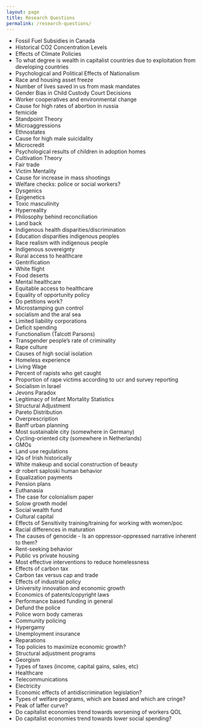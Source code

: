 ```yaml
---
layout: page
title: Research Questions
permalink: /research-questions/
---
```


* Fossil Fuel Subsidies in Canada
* Historical CO2 Concentration Levels
* Effects of Climate Policies
* To what degree is wealth in capitalist countries due to exploitation from developing countries
* Psychological and Political Effects of Nationalism
* Race and housing asset freeze
* Number of lives saved in us from mask mandates
* Gender Bias in Child Custody Court Decisions
* Worker cooperatives and environmental change
* Cause for high rates of abortion in russia
* femicide
* Standpoint Theory
* Microaggressions
* Ethnostates
* Cause for high male suicidality
* Microcredit
* Psychological results of children in adoption homes
* Cultivation Theory
* Fair trade
* Victim Mentality
* Cause for increase in mass shootings
* Welfare checks: police or social workers?
* Dysgenics
* Epigenetics
* Toxic masculinity
* Hyperreality
* Philosophy behind reconciliation
* Land back
* Indigenous health disparities/discrimination
* Education disparities indigenous peoples
* Race realism with indigenous people
* Indigenous sovereignty
* Rural access to healthcare
* Gentrification
* White flight
* Food deserts
* Mental healthcare
* Equitable access to healthcare
* Equality of opportunity policy
* Do petitions work?
* Microstamping gun control
* socialism and the aral sea
* Limited liability corporations
* Deficit spending
* Functionalism (Talcott Parsons)
* Transgender people’s rate of criminality
* Rape culture
* Causes of high social isolation
* Homeless experience
* Living Wage
* Percent of rapists who get caught
* Proportion of rape victims according to ucr and survey reporting
* Socialism in Israel
* Jevons Paradox
* Legitimacy of Infant Mortality Statistics
* Structural Adjustment
* Pareto Distribution
* Overprescription
* Banff urban planning
* Most sustainable city (somewhere in Germany)
* Cycling-oriented city (somewhere in Netherlands)
* GMOs
* Land use regulations
* IQs of Irish historically
* White makeup and social construction of beauty
* dr robert saploski human behavior
* Equalization payments
* Pension plans
* Euthanasia
* The case for colonialism paper
* Solow growth model
* Social wealth fund
* Cultural capital
* Effects of Sensitivity training/training for working with women/poc
* Racial differences in maturation
* The causes of genocide - Is an oppressor-oppressed narrative inherent to them?
* Rent-seeking behavior
* Public vs private housing
* Most effective interventions to reduce homelessness
* Effects of carbon tax
* Carbon tax versus cap and trade
* Effects of industrial policy
* University innovation and economic growth
* Economics of patents/copyright laws
* Performance based funding in general
* Defund the police
* Police worn body cameras
* Community policing
* Hypergamy
* Unemployment insurance
* Reparations
* Top policies to maximize economic growth?
* Structural adjustment programs
* Georgism
* Types of taxes (income, capital gains, sales, etc)
* Healthcare
* Telecommunications
* Electricity
* Economic effects of antidiscrimination legislation?
* Types of welfare programs, which are based and which are cringe?
* Peak of laffer curve?
* Do capitalist economies trend towards worsening of workers QOL
* Do capitalist economies trend towards lower social spending?

